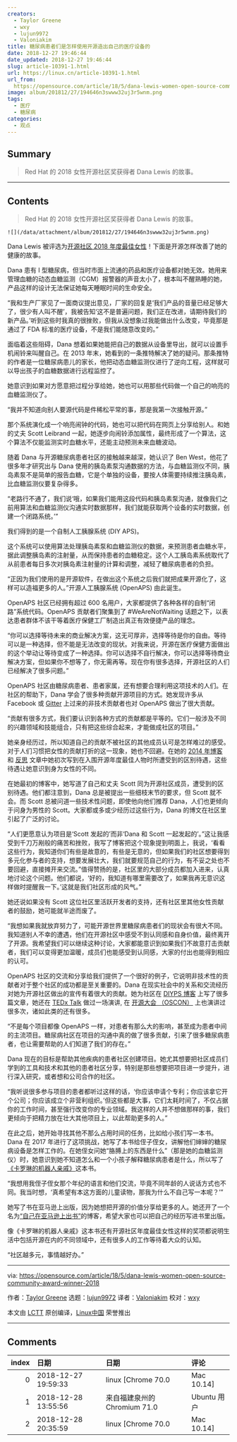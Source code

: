 ```yaml
---
creators:
  - Taylor Greene
  - wxy
  - lujun9972
  - Valoniakim
title: 糖尿病患者们是怎样使用开源造出自己的医疗设备的
date: 2018-12-27 19:46:44
date_updated: 2018-12-27 19:46:44
slug: article-10391-1.html
url: https://linux.cn/article-10391-1.html
url_from: 
  https://opensource.com/article/18/5/dana-lewis-women-open-source-community-award-winner-2018
image: album/201812/27/194646n3swww32uj3r5wnm.png
tags:
  - 医疗
  - 糖尿病
categories:
  - 观点
---
```


## Summary

> Red Hat 的 2018 女性开源社区奖获得者 Dana Lewis 的故事。

***

<!-- more -->

## Contents

> 
> Red Hat 的 2018 女性开源社区奖获得者 Dana Lewis 的故事。
> 
> 
> 

`![](/data/attachment/album/201812/27/194646n3swww32uj3r5wnm.png)`

Dana Lewis 被评选为[开源社区 2018 年度最佳女性](https://www.redhat.com/en/about/women-in-open-source)！下面是开源怎样改善了她的健康的故事。

Dana 患有 I 型糖尿病，但当时市面上流通的药品和医疗设备都对她无效。她用来管理血糖的动态血糖监测（CGM）报警器的声音太小了，根本叫不醒熟睡的她，产品这样的设计无法保证她每天睡眠时间的生命安全。

“我和生产厂家见了一面商议提出意见，厂家的回复是‘我们产品的音量已经足够大了，很少有人叫不醒’，我被告知‘这不是普遍问题，我们正在改进，请期待我们的新产品。’听到这些时我真的很挫败，但我从没想象过我能做出什么改变，毕竟那是通过了 FDA 标准的医疗设备，不是我们能随意改变的。”

面临着这些阻碍，Dana 想着如果她能把自己的数据从设备里导出，就可以设置手机闹铃来叫醒自己。在 2013 年末，她看到的一条推特解决了她的疑问。那条推特的作者是一位糖尿病患儿的家长，他把动态血糖监测仪进行了逆向工程，这样就可以导出孩子的血糖数据进行远程监控了。

她意识到如果对方愿意把过程分享给她，她也可以用那些代码做一个自己的响亮的血糖监测仪了。

“我并不知道向别人要源代码是件稀松平常的事，那是我第一次接触开源。”

那个系统演化成一个响亮闹钟的代码，她也可以把代码在网页上分享给别人。和她的丈夫 Scott Leibrand 一起，她逐步向闹铃添加属性，最终形成了一个算法，这个算法不仅能监测实时血糖水平，还能主动预测未来血糖波动。

随着 Dana 与开源糖尿病患者社区的接触越来越深，她认识了 Ben West，他花了很多年才研究出与 Dana 使用的胰岛素泵沟通数据的方法，与血糖监测仪不同，胰岛素泵不是简单的报告血糖，它是个单独的设备，要按人体需要持续推注胰岛素，比血糖监测仪要复杂得多。

“老路行不通了，我们说‘哦，如果我们能用这段代码和胰岛素泵沟通，就像我们之前用算法和血糖监测仪沟通实时数据那样，我们就能获取两个设备的实时数据，创建一个闭路系统。’”

我们得到的是一个自制人工胰腺系统 (DIY APS)。

这个系统可以使用算法处理胰岛素泵和血糖监测仪的数据，来预测患者血糖水平，据此调整胰岛素的注射量，从而保持患者的血糖稳定。这个人工胰岛素系统取代了从前患者每日多次对胰岛素注射量的计算和调整，减轻了糖尿病患者的负担。

“正因为我们使用的是开源软件，在做出这个系统之后我们就把成果开源化了，这样可以造福更多的人。”开源人工胰腺系统 (OpenAPS) 由此诞生。

OpenAPS 社区已经拥有超过 600 名用户，大家都提供了各种各样的自制“闭路”系统代码。OpenAPS 贡献者们聚集到了 #WeAreNotWaiting 话题之下，以表达患者群体不该干等着医疗保健工厂制造出真正有效便捷产品的理念。

“你可以选择等待未来的商业解决方案，这无可厚非，选择等待是你的自由。等待可以是一种选择，但不能是无法改变的现状。对我来说，开源在医疗保健方面做出的这个举动让等待变成了一种选择。你可以选择不自行解决，你可以选择等待商业解决方案，但如果你不想等了，你无需再等。现在你有很多选择，开源社区的人们已经解决了很多问题。”

OpenAPS 社区由糖尿病患者、患者家属，还有想要合理利用这项技术的人们。在社区的帮助下，Dana 学会了很多种贡献开源项目的方式。她发现许多从 Facebook 或 [Gitter](https://gitter.im/) 上过来的非技术贡献者也对 OpenAPS 做出了很大贡献。

“贡献有很多方式，我们要认识到各种方式的贡献都是平等的。它们一般涉及不同的兴趣领域和技能组合，只有把这些综合起来，才能做成社区的项目。”

她亲身经历过，所以知道自己的贡献不被社区的其他成员认可是怎样难过的感受。对于人们习惯把女性的贡献打折的这一现象，她也不回避。在她的 [2014 年博客](https://diyps.org/2014/08/25/being-female-a-patient-and-co-designing-diyps-means-often-being-discounted/) 和 [反思](https://diyps.org/2018/02/01/women-in-open-source-make-a-difference/) 文章中她初次写到在入围开源年度最佳人物时所遭受到的区别待遇，这些待遇让她意识到身为女性的不同。

在她最初的博客中，她写道了自己和丈夫 Scott 同为开源社区成员，遭受到的区别待遇。他们都注意到，Dana 总是被提出一些细枝末节的要求，但 Scott 就不会。而 Scott 总被问道一些技术性问题，即使他向他们推荐 Dana，人们也更倾向于问身为男性的 Scott。大家都或多或少经历过这些行为，Dana 的博文在社区里引起了广泛的讨论。

“人们更愿意认为项目是‘Scott 发起的’而非‘Dana 和 Scott 一起发起的’。”这让我感受到千刀万剐般的痛苦和挫败，我写了博客把这个现象提到明面上，我说，‘看看这些行为，我知道你们有些是故意的，有些是无意的，但如果我们的社区想要得到多元化参与者的支持，想要发展壮大，我们就要规范自己的行为，有不妥之处也不要回避，直接摊开来交流。”值得赞扬的是，社区里的大部分成员都加入进来，认真地讨论这个问题。他们都说，‘好的，我知道有哪里需要改了，如果我再无意识这样做时提醒我一下。’这就是我们社区形成的风气。”

她还说如果没有 Scott 这位社区里活跃开发者的支持，还有社区里其他女性贡献者的鼓励，她可能就半途而废了。

“我想如果我就放弃努力了，可能开源世界里糖尿病患者们的现状会有很大不同。我知道别人不幸的遭遇，他们在开源社区中感受不到认同感和自身价值，最终离开了开源。我希望我们可以继续这种讨论，大家都能意识到如果我们不故意打击贡献者，我们可以变得更加温暖，成员们也能感受到认同感，大家的付出也能得到相应的认可。

OpenAPS 社区的交流和分享给我们提供了一个很好的例子，它说明非技术性的贡献者对于整个社区的成功都是至关重要的。Dana 在现实社会中的关系和交流经历对她为开源社区做出的宣传有着很大的贡献。她为社区在 [DIYPS 博客](https://diyps.org/) 上写了很多篇文章，她还在 [TEDx Talk](https://www.youtube.com/watch?v=kgu-AYSnyZ8) 做过一场演讲, 在 [开源大会 （OSCON）](https://www.youtube.com/watch?v=eQGWrdgu_fE) 上也演讲过很多次，诸如此类的还有很多。

“不是每个项目都像 OpenAPS 一样，对患者有那么大的影响，甚至成为患者中间的主流项目。糖尿病社区在项目的沟通中真的做了很多贡献，引来了很多糖尿病患者，也让需要帮助的人们知道了我们的存在。”

Dana 现在的目标是帮助其他疾病的患者社区创建项目。她尤其想要把社区成员们学到的工具和技术和其他的患者社区分享，特别是那些想要把项目进一步提升，进行深入研究，或者想和公司合作的社区。

“我听说很多参与项目的患者都听过这样的话，‘你应该申请个专利；你应该拿它开个公司；你应该成立个非营利组织。’但这些都是大事，它们太耗时间了，不仅占据你的工作时间，甚至强行改变你的专业领域。我这样的人并不想做那样的事，我们更倾向于把精力放在壮大其他项目上，以此帮助更多的人。”

在此之后，她开始寻找其他不那么占用时间的任务，比如给小孩们写一本书。Dana 在 2017 年进行了这项挑战，她写了本书给侄子侄女，讲解他们婶婶的糖尿病设备是怎样工作的。在她侄女问她“胳膊上的东西是什么”（那是她的血糖监测仪）时，她意识到她不知道怎么和一个小孩子解释糖尿病患者是什么，所以写了[《卡罗琳的机器人亲戚》](https://www.amazon.com/gp/product/1977641415/ref=as_li_tl?ie=UTF8&tag=diyps-20&camp=1789&creative=9325&linkCode=as2&creativeASIN=1977641415&linkId=96bb65e21b5801901586e9fabd12c860)这本书。

“我想用我侄子侄女那个年纪的语言和他们交流，毕竟不同年龄的人说话方式也不同。我当时想，‘真希望有本这方面的儿童读物，那我为什么不自己写一本呢？’”

她写了书在亚马逊上出版，因为她想把开源的价值分享给更多的人。她还开了一个名为[“自己在亚马逊上出书”](https://diyps.org/2017/11/01/makers-gonna-make-a-book-about-diabetes-devices-kids-book-written-by-danamlewis/)的博客，希望大家也可以把自己的经历写进书里出版。

像《卡罗琳的机器人亲戚》这本书还有开源社区年度最佳女性这样的奖项都说明生活中包括开源在内的不同领域中，还有很多人的工作等待着大众的认知。

“社区越多元，事情越好办。”

---

via: <https://opensource.com/article/18/5/dana-lewis-women-open-source-community-award-winner-2018>

作者：[Taylor Greene](https://opensource.com/users/tgreene) 选题：[lujun9972](https://github.com/lujun9972) 译者：[Valoniakim](https://github.com/Valoniakim) 校对：[wxy](https://github.com/wxy)

本文由 [LCTT](https://github.com/LCTT/TranslateProject) 原创编译，[Linux中国](https://linux.cn/) 荣誉推出

***

## Comments

|   index | 日期                | 日期                                     | 评论                             |
|--------:|:--------------------|:-----------------------------------------|:---------------------------------|
|       0 | 2018-12-27 19:59:33 | linux [Chrome 70.0|Mac 10.14]            | 开源的力量！                     |
|       1 | 2018-12-28 13:55:56 | 来自福建泉州的 Chromium 71.0|Ubuntu 用户 | 关闭了很久的评论最近才开放了吗？ |
|       2 | 2018-12-28 20:35:59 | linux [Chrome 70.0|Mac 10.14]            | 是的                             |
